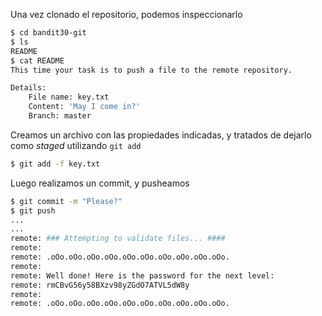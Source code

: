 Una vez clonado el repositorio, podemos inspeccionarlo

```bash
$ cd bandit30-git
$ ls
README
$ cat README
This time your task is to push a file to the remote repository.

Details:
    File name: key.txt
    Content: 'May I come in?'
    Branch: master
```

Creamos un archivo con las propiedades indicadas, y tratados de dejarlo como
*staged* utilizando `git add`

```bash
$ git add -f key.txt 
```

Luego realizamos un commit, y pusheamos

```bash
$ git commit -m "Please?"
$ git push
...
...
remote: ### Attempting to validate files... ####
remote:
remote: .oOo.oOo.oOo.oOo.oOo.oOo.oOo.oOo.oOo.oOo.
remote:
remote: Well done! Here is the password for the next level:
remote: rmCBvG56y58BXzv98yZGdO7ATVL5dW8y
remote:
remote: .oOo.oOo.oOo.oOo.oOo.oOo.oOo.oOo.oOo.oOo.
```

